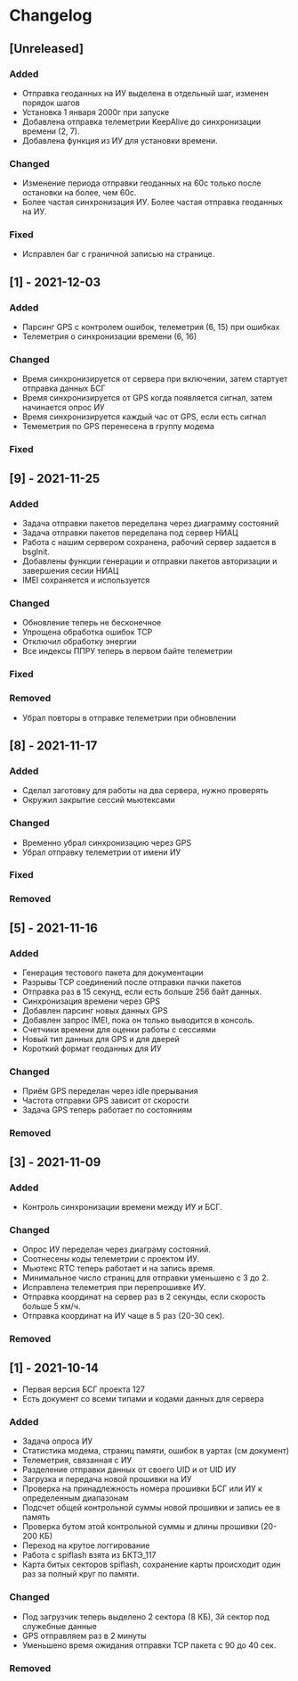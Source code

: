 # Changelog

## [Unreleased]
### Added
- Отправка геоданных на ИУ выделена в отдельный шаг, изменен порядок шагов
- Установка 1 января 2000г при запуске
- Добавлена отправка телеметрии KeepAlive до синхронизации времени (2, 7).
- Добавлена функция из ИУ для установки времени.
### Changed
- Изменение периода отправки геоданных на 60с только после остановки на более, чем 60с.
- Более частая синхронизация ИУ.
Более частая отправка геоданных на ИУ.
### Fixed
- Исправлен баг с граничной записью на странице.

## [1] - 2021-12-03
### Added
- Парсинг GPS с контролем ошибок, телеметрия (6, 15) при ошибках
- Телеметрия о синхронизации времени (6, 16)
### Changed
- Время синхронизируется от сервера при включении, затем стартует отправка данных БСГ
- Время синхронизируется от GPS когда появляется сигнал, затем начинается опрос ИУ
- Время синхронизируется каждый час от GPS, если есть сигнал
- Темеметрия по GPS перенесена в группу модема
### Fixed

## [9] - 2021-11-25
### Added
- Задача отправки пакетов переделана через диаграмму состояний
- Задача отправки пакетов переделана под сервер НИАЦ
- Работа с нашим сервером сохранена, рабочий сервер задается в bsgInit.
- Добавлены функции генерации и отправки пакетов авторизации и завершения сесии НИАЦ
- IMEI сохраняется и используется
### Changed
- Обновление теперь не бесконечное
- Упрощена обработка ошибок TCP
- Отключил обработку энергии
- Все индексы ППРУ теперь в первом байте телеметрии
### Fixed
### Removed
- Убрал повторы в отправке телеметрии при обновлении

## [8] - 2021-11-17
### Added
- Сделал заготовку для работы на два сервера, нужно проверять
- Окружил закрытие сессий мьютексами
### Changed
- Временно убрал синхронизацию через GPS
- Убрал отправку телеметрии от имени ИУ
### Fixed

### Removed

## [5] - 2021-11-16
### Added
- Генерация тестового пакета для документации
- Разрывы TCP соединений после отправки пачки пакетов
- Отправка раз в 15 секунд, если есть больше 256 байт данных.
- Синхронизация времени через GPS
- Добавлен парсинг новых данных GPS
- Добавлен запрос IMEI, пока он только выводится в консоль.
- Счетчики времени для оценки работы с сессиями
- Новый тип данных для GPS и для дверей
- Короткий формат геоданных для ИУ
### Changed
- Приём GPS переделан через idle прерывания
- Частота отправки GPS зависит от скорости
- Задача GPS теперь работает по состояниям
### Removed

## [3] - 2021-11-09
### Added
- Контроль синхронизации времени между ИУ и БСГ.
### Changed
- Опрос ИУ переделан через диаграму состояний.
- Соотнесены коды телеметрии с проектом ИУ.
- Мьютекс RTC теперь работает и на запись время.
- Минимальное число страниц для отправки уменьшено с 3 до 2.
- Исправлена телеметрия при перепрошивке ИУ.
- Отправка координат на сервер раз в 2 секунды, если скорость больше 5 км/ч.
- Отправка координат на ИУ чаще в 5 раз (20-30 сек).
### Removed

## [1] - 2021-10-14
- Первая версия БСГ проекта 127
- Есть документ со всеми типами и кодами данных для сервера
### Added
- Задача опроса ИУ
- Статистика модема, страниц памяти, ошибок в уартах (см документ)
- Телеметрия, связанная с ИУ
- Разделение отправки данных от своего UID и от UID ИУ
- Загрузка и передача новой прошивки на ИУ
- Проверка на принадлежность номера прошивки БСГ или ИУ к определенным диапазонам
- Подсчет общей контрольной суммы новой прошивки и запись ее в память
- Проверка бутом этой контрольной суммы и длины прошивки (20-200 КБ)
- Переход на крутое логгирование
- Работа с spiflash взята из БКТЭ_117
- Карта битых секторов spiflash, сохранение карты происходит один раз за полный круг по памяти.

### Changed
- Под загрузчик теперь выделено 2 сектора (8 КБ), 3й сектор под служебные данные
- GPS отправляем раз в 2 минуты
- Уменьшено время ожидания отправки TCP пакета с 90 до 40 сек.

### Removed